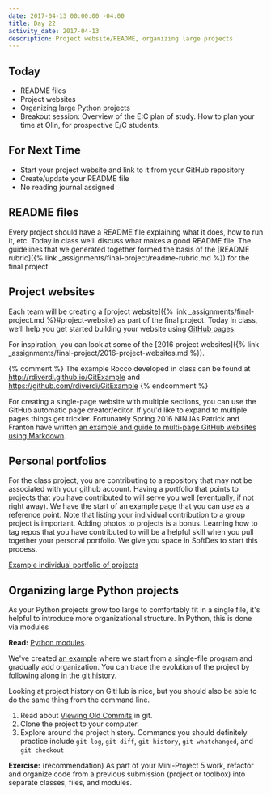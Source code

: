 ```yaml
---
date: 2017-04-13 00:00:00 -04:00
title: Day 22
activity_date: 2017-04-13
description: Project website/README, organizing large projects
---
```


## Today

* README files
* Project websites
* Organizing large Python projects
* Breakout session: Overview of the E:C plan of study. How to plan your time at Olin, for prospective E/C students.

## For Next Time

* Start your project website and link to it from your GitHub repository
* Create/update your README file
* No reading journal assigned

## README files

Every project should have a README file explaining what it does, how to run
it, etc. Today in class we'll discuss what makes a good README file. The
guidelines that we generated together formed the basis of the [README
rubric]({% link _assignments/final-project/readme-rubric.md %}) for the
final project.


## Project websites

Each team will be creating a [project website]({% link _assignments/final-project.md %}#project-website) as part of the final
project. Today in class, we'll help you get started building your website
using [GitHub pages](https://pages.github.com/).

For inspiration, you can look at some of the [2016 project websites]({% link _assignments/final-project/2016-project-websites.md %}).

{% comment %}
The example Rocco developed in class can be found at
<http://rdiverdi.github.io/GitExample> and
<https://github.com/rdiverdi/GitExample>
{% endcomment %}

For creating a single-page website with multiple sections, you can use the
GitHub automatic page creator/editor. If you'd like to expand to multiple
pages things get trickier. Fortunately Spring 2016 NINJAs Patrick and Franton have written
[an example and guide to multi-page GitHub websites using
Markdown](http://phuston.github.io/patrickandfrantonarethebestninjas/howto).

## Personal portfolios

For the class project, you are contributing to a repository that may not be associated with your github account. Having a portfolio that points to projects that you have contributed to will serve you well (eventually, if not right away). We have the start of an example page that you can use as a reference point. Note that listing your individual contribution to a group project is important. Adding photos to projects is a bonus. Learning how to tag repos that you have contributed to will be a helpful skill when you pull together your personal portfolio. We give you space in SoftDes to start this process.

[Example individual portfolio of projects](https://sd17spring.github.io/portfolio-example/)

## Organizing large Python projects

As your Python projects grow too large to comfortably fit in a single file,
it's helpful to introduce more organizational structure. In Python, this is
done via modules

**Read:**  [Python modules](https://docs.python.org/3/tutorial/modules.html).

We've created [an example](https://github.com//{{site.course.github_owner}}/python-modules) where
we start from a single-file program and gradually add organization. You can
trace the evolution of the project by following along in the [git
history](https://github.com//{{site.course.github_owner}}/python-modules/commits/master).

Looking at project history on GitHub is nice, but you should also be able to
do the same thing from the command line.

1. Read about [Viewing Old Commits](https://www.atlassian.com/git/tutorials/viewing-old-commits/) in git.
2. Clone the project to your computer.
3. Explore around the project history.  Commands you should definitely practice include `git log`, `git diff`, `git history`, `git whatchanged`, and `git checkout`

**Exercise:**  (recommendation) As part of your Mini-Project 5 work, refactor and organize code from a previous submission (project or toolbox) into separate classes, files, and modules.
